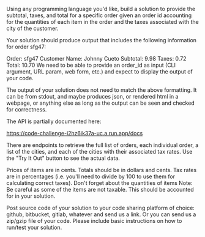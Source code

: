 Using any programming language you'd like, build a solution to provide the subtotal, taxes, and total for a specific order given an order id accounting for the quantities of each item in the order and the taxes associated with the city of the customer.

Your solution should produce output that includes the following information for order sfg47:

Order: sfg47
Customer Name: Johnny Cueto
Subtotal: 9.98
Taxes: 0.72
Total: 10.70
We need to be able to provide an order_id as input (CLI argument, URL param, web form, etc.) and expect to display the output of your code.

The output of your solution does not need to match the above formatting. It can be from stdout, and maybe produces json, or rendered html in a webpage, or anything else as long as the output can be seen and checked for correctness.

The API is partially documented here:

https://code-challenge-i2hz6ik37a-uc.a.run.app/docs

There are endpoints to retrieve the full list of orders, each individual order, a list of the cities, and each of the cities with their associated tax rates. Use the "Try It Out" button to see the actual data.

Prices of items are in cents. Totals should be in dollars and cents.
Tax rates are in percentages (i.e. you'll need to divide by 100 to use them for calculating correct taxes).
Don't forget about the quantities of items
Note: Be careful as some of the items are not taxable. This should be accounted for in your solution.

Post source code of your solution to your code sharing platform of choice: github, bitbucket, gitlab, whatever and send us a link. Or you can send us a zip/gzip file of your code. Please include basic instructions on how to run/test your solution.